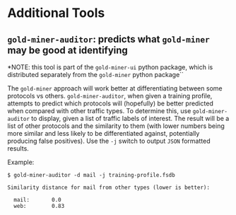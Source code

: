 # Additional Tools

## `gold-miner-auditor`: predicts what `gold-miner` may be good at identifying

*NOTE: this tool is part of the `gold-miner-ui` python package, which
is distributed separately from the `gold-miner` python package``

The `gold-miner` approach will work better at differentiating between
some protocols vs others.  `gold-miner-auditor`, when given a training
profile, attempts to predict which protocols will (hopefully) be
better predicted when compared with other traffic types.  To determine
this, use `gold-miner-auditor` to display, given a list of traffic
labels of interest.  The result will be a list of other protocols and
the similarity to them (with lower numbers being more similar and less
likely to be differentiated against, potentially producing false
positives).  Use the `-j` switch to output `JSON` formatted results.

Example:

    $ gold-miner-auditor -d mail -j training-profile.fsdb

    Similarity distance for mail from other types (lower is better):

      mail:       0.0
      web:        0.83
